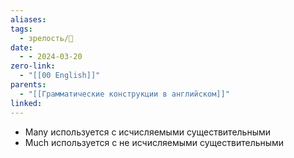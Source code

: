 ```yaml
---
aliases: 
tags:
  - зрелость/🌱
date:
  - - 2024-03-20
zero-link:
  - "[[00 English]]"
parents:
  - "[[Грамматические конструкции в английском]]"
linked:
---
```

- Many используется с исчисляемыми существительными
- Much используется с не исчисляемыми  существительными